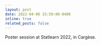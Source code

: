 ```yaml
---
layout: post
date: 2022-04-06 15:59:00-0400
inline: true
related_posts: false
---
```


Poster session at Statlearn 2022, in Cargèse.